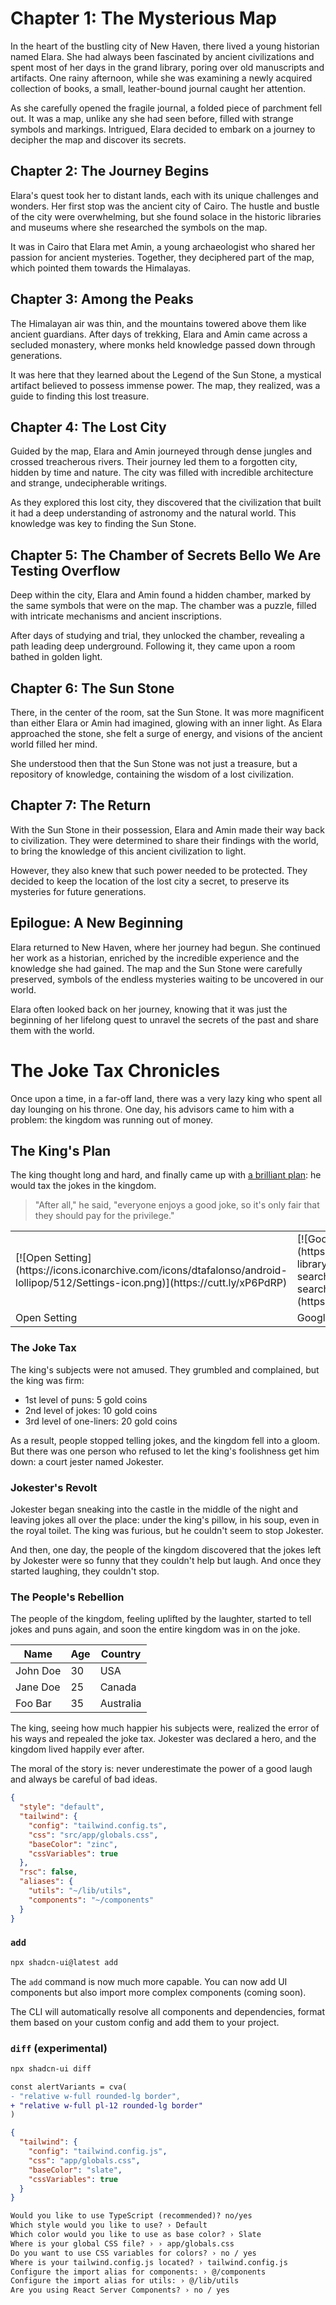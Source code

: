 # **Chapter 1: The Mysterious Map**

In the heart of the bustling city of New Haven, there lived a young historian named Elara. She had always been fascinated by ancient civilizations and spent most of her days in the grand library, poring over old manuscripts and artifacts. One rainy afternoon, while she was examining a newly acquired collection of books, a small, leather-bound journal caught her attention.

As she carefully opened the fragile journal, a folded piece of parchment fell out. It was a map, unlike any she had seen before, filled with strange symbols and markings. Intrigued, Elara decided to embark on a journey to decipher the map and discover its secrets.

## **Chapter 2: The Journey Begins**

Elara's quest took her to distant lands, each with its unique challenges and wonders. Her first stop was the ancient city of Cairo. The hustle and bustle of the city were overwhelming, but she found solace in the historic libraries and museums where she researched the symbols on the map.

It was in Cairo that Elara met Amin, a young archaeologist who shared her passion for ancient mysteries. Together, they deciphered part of the map, which pointed them towards the Himalayas.

## **Chapter 3: Among the Peaks**

The Himalayan air was thin, and the mountains towered above them like ancient guardians. After days of trekking, Elara and Amin came across a secluded monastery, where monks held knowledge passed down through generations.

It was here that they learned about the Legend of the Sun Stone, a mystical artifact believed to possess immense power. The map, they realized, was a guide to finding this lost treasure.

## **Chapter 4: The Lost City**

Guided by the map, Elara and Amin journeyed through dense jungles and crossed treacherous rivers. Their journey led them to a forgotten city, hidden by time and nature. The city was filled with incredible architecture and strange, undecipherable writings.

As they explored this lost city, they discovered that the civilization that built it had a deep understanding of astronomy and the natural world. This knowledge was key to finding the Sun Stone.

## **Chapter 5: The Chamber of Secrets Bello We Are Testing Overflow**

Deep within the city, Elara and Amin found a hidden chamber, marked by the same symbols that were on the map. The chamber was a puzzle, filled with intricate mechanisms and ancient inscriptions.

After days of studying and trial, they unlocked the chamber, revealing a path leading deep underground. Following it, they came upon a room bathed in golden light.

## **Chapter 6: The Sun Stone**

There, in the center of the room, sat the Sun Stone. It was more magnificent than either Elara or Amin had imagined, glowing with an inner light. As Elara approached the stone, she felt a surge of energy, and visions of the ancient world filled her mind.

She understood then that the Sun Stone was not just a treasure, but a repository of knowledge, containing the wisdom of a lost civilization.

## **Chapter 7: The Return**

With the Sun Stone in their possession, Elara and Amin made their way back to civilization. They were determined to share their findings with the world, to bring the knowledge of this ancient civilization to light.

However, they also knew that such power needed to be protected. They decided to keep the location of the lost city a secret, to preserve its mysteries for future generations.

## **Epilogue: A New Beginning**

Elara returned to New Haven, where her journey had begun. She continued her work as a historian, enriched by the incredible experience and the knowledge she had gained. The map and the Sun Stone were carefully preserved, symbols of the endless mysteries waiting to be uncovered in our world.

Elara often looked back on her journey, knowing that it was just the beginning of her lifelong quest to unravel the secrets of the past and share them with the world.
# The Joke Tax Chronicles

Once upon a time, in a far-off land, there was a very lazy king who spent all day lounging on his throne. One day, his advisors came to him with a problem: the kingdom was running out of money.

## The King's Plan

The king thought long and hard, and finally came up with [a brilliant plan](#): he would tax the jokes in the kingdom.

> "After all," he said, "everyone enjoys a good joke, so it's only fair that they should pay for the privilege."

<table>
  <tbody>
    <tr>
      <td>[![Open Setting](https://icons.iconarchive.com/icons/dtafalonso/android-lollipop/512/Settings-icon.png)](https://cutt.ly/xP6PdRP)</td>
      <td>[![Google Search](https://icon-library.com/images/google-search-icon/google-search-icon-23.jpg)](https://cutt.ly/rArZdsK)</td>
      <td>[![Galaxy Store](https://i.pinimg.com/originals/b1/47/47/b147478668fcb07bd72b253f178e3a01.png)](https://www.samsung.com/vn/apps/galaxy-store/)</td>
    </tr>
    <tr>
      <td>Open Setting</td>
      <td>Google Search</td>
      <td>Galaxy Store</td>
    </tr>
  </tbody>
</table>

### The Joke Tax

The king's subjects were not amused. They grumbled and complained, but the king was firm:

- 1st level of puns: 5 gold coins
- 2nd level of jokes: 10 gold coins
- 3rd level of one-liners: 20 gold coins

As a result, people stopped telling jokes, and the kingdom fell into a gloom. But there was one person who refused to let the king's foolishness get him down: a court jester named Jokester.

### Jokester's Revolt

Jokester began sneaking into the castle in the middle of the night and leaving jokes all over the place: under the king's pillow, in his soup, even in the royal toilet. The king was furious, but he couldn't seem to stop Jokester.

And then, one day, the people of the kingdom discovered that the jokes left by Jokester were so funny that they couldn't help but laugh. And once they started laughing, they couldn't stop.

### The People's Rebellion

The people of the kingdom, feeling uplifted by the laughter, started to tell jokes and puns again, and soon the entire kingdom was in on the joke.

<table>
  <thead>
    <tr>
      <th>Name</th>
      <th>Age</th>
      <th>Country</th>
    </tr>
  </thead>
  <tbody>
    <tr>
      <td>John Doe</td>
      <td>30</td>
      <td>USA</td>
    </tr>
    <tr>
      <td>Jane Doe</td>
      <td>25</td>
      <td>Canada</td>
    </tr>
    <tr>
      <td>Foo Bar</td>
      <td>35</td>
      <td>Australia</td>
    </tr>
  </tbody>
</table>

The king, seeing how much happier his subjects were, realized the error of his ways and repealed the joke tax. Jokester was declared a hero, and the kingdom lived happily ever after.

The moral of the story is: never underestimate the power of a good laugh and always be careful of bad ideas.



```json title="components.json"
{
  "style": "default",
  "tailwind": {
    "config": "tailwind.config.ts",
    "css": "src/app/globals.css",
    "baseColor": "zinc",
    "cssVariables": true
  },
  "rsc": false,
  "aliases": {
    "utils": "~/lib/utils",
    "components": "~/components"
  }
}
```

### `add`

```bash
npx shadcn-ui@latest add
```

The `add` command is now much more capable. You can now add UI components but also import more complex components (coming soon).

The CLI will automatically resolve all components and dependencies, format them based on your custom config and add them to your project.

### `diff` (experimental)

```bash
npx shadcn-ui diff
```

```diff /pl-12/
const alertVariants = cva(
- "relative w-full rounded-lg border",
+ "relative w-full pl-12 rounded-lg border"
)
```

```json {6} title="components.json"
{
  "tailwind": {
    "config": "tailwind.config.js",
    "css": "app/globals.css",
    "baseColor": "slate",
    "cssVariables": true
  }
}
```

```txt showLineNumbers
Would you like to use TypeScript (recommended)? no/yes
Which style would you like to use? › Default
Which color would you like to use as base color? › Slate
Where is your global CSS file? › › app/globals.css
Do you want to use CSS variables for colors? › no / yes
Where is your tailwind.config.js located? › tailwind.config.js
Configure the import alias for components: › @/components
Configure the import alias for utils: › @/lib/utils
Are you using React Server Components? › no / yes
```

